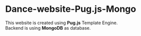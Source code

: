 # Dance-website-Pug.js-Mongo

This website is created using **Pug.js** Template Engine.  
Backend is using **MongoDB** as database.
